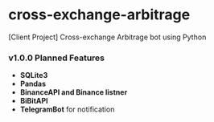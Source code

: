 # cross-exchange-arbitrage
[Client Project] Cross-exchange Arbitrage bot using Python


### v1.0.0 Planned Features
* **SQLite3**
* **Pandas**
* **BinanceAPI and Binance listner**
* **BiBitAPI**
* **TelegramBot** for notification
